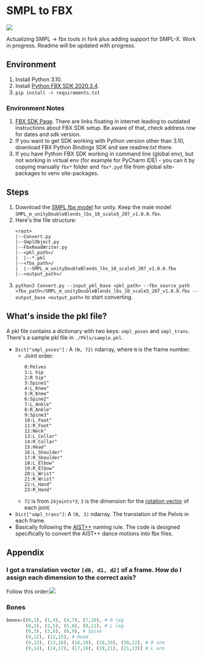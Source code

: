 # SMPL to FBX

![](Imgs/teaser.gif)

Actualizing SMPL -> fbx tools in fork plus adding support for SMPL-X.
Work in progress.
Readme will be updated with progress.

## Environment
1. Install Python 3.10.
2. Install [Python FBX SDK 2020.3.4](https://help.autodesk.com/view/FBX/2020/ENU/?guid=FBX_Developer_Help_scripting_with_python_fbx_installing_python_fbx_html).
3. `pip install -r requirements.txt`

### Environment Notes
1. [FBX SDK Page](https://aps.autodesk.com/developer/overview/fbx-sdk). There are links floating in internet leading to outdated instructions about FBX SDK setup. Be aware of that, check address row for dates and sdk version.
2. If you want to get SDK working with Python version other than 3.10, download FBX Python Bindings SDK and see readme.txt there.
3. If you have Python FBX SDK working in command line (global env), but not working in virtual env (for example for PyCharm IDE) - you can it by copying manually `fbx*` folder and `fbx*.pyd` file from global site-packages to venv site-packages.

## Steps
1. Download the [SMPL fbx model](https://smpl.is.tue.mpg.de) for unity. Keep the male model `SMPL_m_unityDoubleBlends_lbs_10_scale5_207_v1.0.0.fbx`.
2. Here's the file structure:
    ```
    <root>
    |--Convert.py
    |--SmplObject.py
    |--FbxReadWriter.py
    |--<pkl_path>/
    |  |--*.pkl
    |--<fbx_path>/
    |  |--SMPL_m_unityDoubleBlends_lbs_10_scale5_207_v1.0.0.fbx
    |--<output_path>/
    ```
3. `python3 Convert.py --input_pkl_base <pkl_path> --fbx_source_path <fbx_path>/SMPL_m_unityDoubleBlends_lbs_10_scale5_207_v1.0.0.fbx --output_base <output_path>` to start converting.
## What's inside the pkl file?
A pkl file contains a dictionary with two keys: `smpl_poses` and `smpl_trans`. There's a sample pkl file in `./Pkls/sample.pkl`.
* `Dict["smpl_poses"]` : A `(N, 72)` ndarray, where `N` is the frame number.
    * Joint order: 
        ```
        0:Pelves
        1:L hip
        2:R hip"
        3:Spine1"
        4:L_Knee"
        5:R_Knee"
        6:Spine2"
        7:L_Ankle"
        8:R_Ankle"
        9:Spine3"
        10:L_Foot"
        11:R_Foot"
        12:Neck"
        13:L_Collar"
        14:R_Collar"
        15:Head"
        16:L_Shoulder"
        17:R_Shoulder"
        18:L_Elbow"
        19:R_Elbow"
        20:L_Wrist"
        21:R_Wrist"
        22:L_Hand"
        23:R_Hand"
        ```
    * `72` is from `24joints*3`; `3` is the dimension for the [rotation vector](https://en.wikipedia.org/wiki/Axis%E2%80%93angle_representation) of each joint.
* `Dict["smpl_trans"]`: A `(N, 3)` ndarray. The translation of the Pelvis in each frame.
* Basically following the [AIST++](https://google.github.io/aistplusplus_dataset/factsfigures.html) naming rule. The code is designed specifically to convert the AIST++ dance motions into fbx files.
## Appendix
### I got a translation vector `[d0, d1, d2]` of a frame. How do I assign each dimension to the correct axis?
Follow this order:![](Imgs/global_axis.jpg)

### Bones
```python
bones=[(0,1), (1,4), (4,7), (7,10), # R leg
       (0,2), (2,5), (5,8), (8,11), # L leg
       (0,3), (3,6), (6,9), # Spine
       (9,12), (12,15), # Head
       (9,13), (13,16), (16,18), (18,20), (20,22), # R arm
       (9,14), (14,17), (17,19), (19,21), (21,23)] # L arm
```
